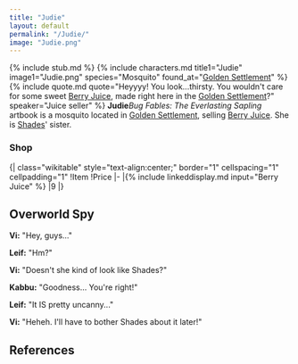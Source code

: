 ```yaml
---
title: "Judie"
layout: default
permalink: "/Judie/"
image: "Judie.png"
---
```

{% include stub.md %}
{% include characters.md title1="Judie" image1="Judie.png" species="Mosquito" found_at="[Golden Settlement](/Golden_Settlement)" %}
{% include quote.md quote="Heyyyy! You look...thirsty. You wouldn't care for some sweet [Berry Juice](/Berry_Juice), made right here in the [Golden Settlement](/Golden_Settlement)?" speaker="Juice seller" %}
**Judie**<ref name=":0">*Bug Fables: The Everlasting Sapling* artbook</ref> is a mosquito located in [Golden Settlement](/Golden_Settlement), selling [Berry Juice](/Berry_Juice). She is [Shades](/Shades)' sister.<ref name=":0" />

### Shop
{| class="wikitable" style="text-align:center;" border="1" cellspacing="1" cellpadding="1"
!Item
!Price
|-
|{% include linkeddisplay.md input="Berry Juice" %}
|9
|}

## Overworld Spy
**Vi:** "Hey, guys..."

**Leif:** "Hm?"

**Vi:** "Doesn't she kind of look like Shades?"

**Kabbu:** "Goodness... You're right!"

**Leif:** "It IS pretty uncanny..."

**Vi:** "Heheh. I'll have to bother Shades about it later!"

## References